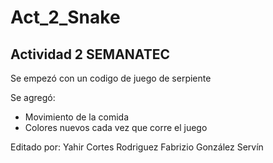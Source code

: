 # Act_2_Snake

## Actividad 2 SEMANATEC

Se empezó con un codigo de juego de serpiente

Se agregó: 
* Movimiento de la comida
* Colores nuevos cada vez que corre el juego

Editado por:
Yahir Cortes Rodriguez
Fabrizio González Servín
